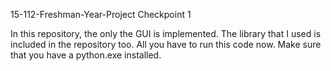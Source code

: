 15-112-Freshman-Year-Project
Checkpoint 1 

In this repository, the only the GUI is implemented.
The library that I used is included in the repository too.
All you have to run this code now.
Make sure that you have a python.exe installed.
